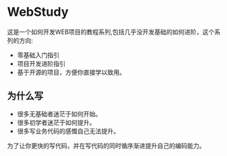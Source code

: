 # WebStudy
这是一个如何开发WEB项目的教程系列,包括几乎没开发基础的如何进阶，这个系列的方向:
* 零基础入门指引 
* 项目开发进阶指引
* 基于开源的项目，方便你直接学以致用。

## 为什么写

- 很多无基础者迷茫于如何开始。
- 很多初学者迷茫于如何提升。
- 很多写业务代码的感慨自己无法提升。

为了让你更快的写代码，并在写代码的同时循序渐进提升自己的编码能力。